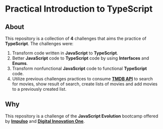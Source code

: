 [Impulso]: https://impulso.work/
[Digital Innovation One]: https://www.dio.me/en
[TMDB API]: https://www.themoviedb.org/documentation/api
[desafios]: https://github.com/gccunha015/dio-impulso-javascript_evolution-modulo_3-desafio_de_projeto/tree/main/desafios

# Practical Introduction to TypeScript
## About
This repository is a collection of **4** challenges that aims the practice of **TypeScript**. The challenges were:
1. Transform code written in **JavaScript** to **TypeScript**.
2. Better **JavaScript** code to **TypeScript** code by using **Interfaces** and **Enums**.
3. Transform nonfunctional **JavaScript** code to functional **TypeScript** code.
4. Utilize previous challenges practices to consume **[TMDB API]** to
search for movies, show result of search, create lists of movies and add movies to a previously created list.

## Why
This repository is a challenge of the **JavaScript Evolution** bootcamp offered by **[Impulso]** and **[Digital Innovation One]**.
